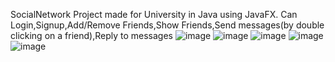 SocialNetwork Project made for University in Java using JavaFX.
Can Login,Signup,Add/Remove Friends,Show Friends,Send messages(by double clicking on a friend),Reply to messages
![image](https://github.com/user-attachments/assets/ed300af3-3738-4ab6-8b71-d59307399603)
![image](https://github.com/user-attachments/assets/4973870a-1643-47ad-8fa2-6cf223271923)
![image](https://github.com/user-attachments/assets/af0ced06-5b1e-4da3-8c46-5b6482fb6c34)
![image](https://github.com/user-attachments/assets/9326fcf6-f91f-4f80-a15a-13de22b3e21c)
![image](https://github.com/user-attachments/assets/eb3808c0-1331-4eeb-a6bc-c92fb5aa2dff)
